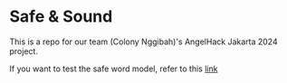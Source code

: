 # Safe & Sound
This is a repo for our team (Colony Nggibah)'s AngelHack Jakarta 2024 project.

If you want to test the safe word model, refer to this
[link]((https://github.com/msiswanto1405/safe-and-sound/blob/main/app/src/main/python/safeword_model_test.ipynb))
